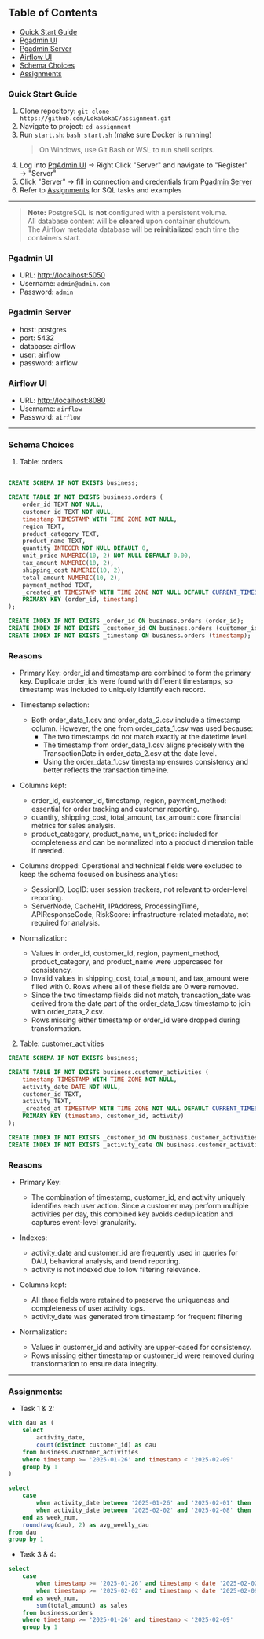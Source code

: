 ## Table of Contents

- [Quick Start Guide](#quick-start-guide)
- [Pgadmin UI](#pgadmin-ui)
- [Pgadmin Server](#pgadmin-server)
- [Airflow UI](#airflow-ui)
- [Schema Choices](#schema-choices)
- [Assignments](#assignments)

### Quick Start Guide

1. Clone repository: `git clone https://github.com/LokalokaC/assignment.git`
2. Navigate to project: `cd assignment`
3. Run `start.sh`: `bash start.sh` (make sure Docker is running)  
   > On Windows, use Git Bash or WSL to run shell scripts.
4. Log into [PgAdmin UI](#pgadmin-ui) → Right Click "Server" and navigate to "Register" → "Server"
5. Click "Server" → fill in connection and credentials from [Pgadmin Server](#pgadmin-server)
6. Refer to [Assignments](#assignments) for SQL tasks and examples


---

> **Note:** PostgreSQL is **not** configured with a persistent volume.  
> All database content will be **cleared** upon container shutdown.  
> The Airflow metadata database will be **reinitialized** each time the containers start.

### Pgadmin UI

- URL: [http://localhost:5050](http://localhost:5050)
- Username: `admin@admin.com`
- Password: `admin`

### Pgadmin Server
- host: postgres
- port: 5432
- database: airflow
- user: airflow
- password: airflow

### Airflow UI
- URL: [http://localhost:8080](http://localhost:8080)
- Username: `airflow`
- Password: `airflow`

---
### Schema Choices

1. Table: orders
```sql

CREATE SCHEMA IF NOT EXISTS business;

CREATE TABLE IF NOT EXISTS business.orders (
    order_id TEXT NOT NULL,
    customer_id TEXT NOT NULL,
    timestamp TIMESTAMP WITH TIME ZONE NOT NULL,
    region TEXT,
    product_category TEXT,
    product_name TEXT,
    quantity INTEGER NOT NULL DEFAULT 0,
    unit_price NUMERIC(10, 2) NOT NULL DEFAULT 0.00,
    tax_amount NUMERIC(10, 2),
    shipping_cost NUMERIC(10, 2),
    total_amount NUMERIC(10, 2),
    payment_method TEXT,
    _created_at TIMESTAMP WITH TIME ZONE NOT NULL DEFAULT CURRENT_TIMESTAMP,
    PRIMARY KEY (order_id, timestamp)
);

CREATE INDEX IF NOT EXISTS _order_id ON business.orders (order_id);
CREATE INDEX IF NOT EXISTS _customer_id ON business.orders (customer_id);
CREATE INDEX IF NOT EXISTS _timestamp ON business.orders (timestamp);
```

### Reasons
- Primary Key:
    order_id and timestamp are combined to form the primary key. Duplicate order_ids were found with different timestamps, so timestamp was included to uniquely identify each record.

- Timestamp selection:
    - Both order_data_1.csv and order_data_2.csv include a timestamp column. However, the one from order_data_1.csv was used because:
      - The two timestamps do not match exactly at the datetime level.
      - The timestamp from order_data_1.csv aligns precisely with the TransactionDate in order_data_2.csv at the date level.
      - Using the order_data_1.csv timestamp ensures consistency and better reflects the transaction timeline.
  
- Columns kept: 
    - order_id, customer_id, timestamp, region, payment_method: essential for order tracking and customer reporting.
    - quantity, shipping_cost, total_amount, tax_amount: core financial metrics for sales analysis.
    - product_category, product_name, unit_price: included for completeness and can be normalized into a product dimension table if needed.

- Columns dropped: Operational and technical fields were excluded to keep the schema focused on business analytics:
    - SessionID, LogID: user session trackers, not relevant to order-level reporting.
    - ServerNode, CacheHit, IPAddress, ProcessingTime, APIResponseCode, RiskScore: infrastructure-related metadata, not required for analysis.

- Normalization:
    - Values in order_id, customer_id, region, payment_method, product_category, and product_name were uppercased for consistency.
    - Invalid values in shipping_cost, total_amount, and tax_amount were filled with 0. Rows where all of these fields are 0 were removed.
    - Since the two timestamp fields did not match, transaction_date was derived from the date part of the order_data_1.csv timestamp to join with order_data_2.csv.
    - Rows missing either timestamp or order_id were dropped during transformation.


2. Table: customer_activities
```sql
CREATE SCHEMA IF NOT EXISTS business;

CREATE TABLE IF NOT EXISTS business.customer_activities (
    timestamp TIMESTAMP WITH TIME ZONE NOT NULL,
    activity_date DATE NOT NULL,
    customer_id TEXT,
    activity TEXT,
    _created_at TIMESTAMP WITH TIME ZONE NOT NULL DEFAULT CURRENT_TIMESTAMP,
    PRIMARY KEY (timestamp, customer_id, activity)
);

CREATE INDEX IF NOT EXISTS _customer_id ON business.customer_activities (customer_id);
CREATE INDEX IF NOT EXISTS _activity_date ON business.customer_activities (activity_date);
```
### Reasons
- Primary Key:
    - The combination of timestamp, customer_id, and activity uniquely identifies each user action. Since a customer may perform multiple activities per day, this combined key avoids deduplication and captures event-level granularity.

- Indexes:
    - activity_date and customer_id are frequently used in queries for DAU, behavioral analysis, and trend reporting.
    - activity is not indexed due to low filtering relevance.

- Columns kept:
    - All three fields were retained to preserve the uniqueness and completeness of user activity logs.
    - activity_date was generated from timestamp for frequent filtering

- Normalization:
    - Values in customer_id and activity are upper-cased for consistency.
    - Rows missing either timestamp or customer_id were removed during transformation to ensure data integrity.

---
### Assignments:

- Task 1 & 2:
```sql
with dau as (
    select
        activity_date,
        count(distinct customer_id) as dau
    from business.customer_activities
    where timestamp >= '2025-01-26' and timestamp < '2025-02-09'
    group by 1
)

select
    case
        when activity_date between '2025-01-26' and '2025-02-01' then 'week_1'
        when activity_date between '2025-02-02' and '2025-02-08' then 'week_2'
    end as week_num,
    round(avg(dau), 2) as avg_weekly_dau
from dau
group by 1
```
- Task 3 & 4:
```sql
select
    case
        when timestamp >= '2025-01-26' and timestamp < date '2025-02-02' then 'week_1'
        when timestamp >= '2025-02-02' and timestamp < date '2025-02-09' then 'week_2'
    end as week_num,
        sum(total_amount) as sales
    from business.orders
    where timestamp >= '2025-01-26' and timestamp < '2025-02-09'
    group by 1
```
